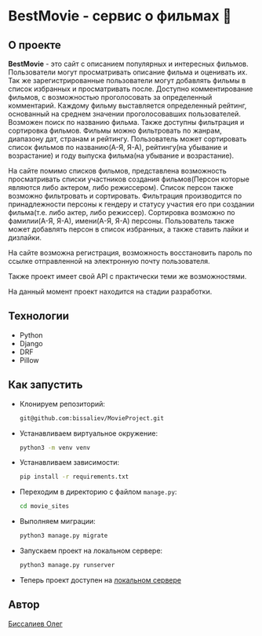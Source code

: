 # BestMovie - сервис о фильмах :movie_camera:

## О проекте

__BestMovie__ - это сайт с описанием популярных и интересных фильмов. Пользователи могут просматривать описание фильма и оценивать их. Так же зарегистрированные пользователи могут добавлять фильмы в список избранных и просматривать после. Доступно комментирование фильмов, с возможностью проголосовать за определенный комментарий. Каждому фильму выставляется определенный рейтинг, основанный на среднем значении проголосовавших пользователей. Возможен поиск по названию фильма. Также доступны фильтрация и сортировка фильмов. Фильмы можно фильтровать по жанрам, диапазону дат, странам и рейтингу. Пользователь может сортировать список фильмов по названию(А-Я, Я-А), рейтингу(на убывание и возрастание) и году выпуска фильма(на убывание и возрастание).

На сайте помимо списков фильмов, представлена возможность просматривать списки участников создания фильмов(Персон которые являются либо актером, либо режиссером). Список персон также возможно фильтровать и сортировать. Фильтрация производится по принадлежности персоны к гендеру и статусу участия его при создании фильма(т.е. либо актер, либо режиссер). Сортировка возможно по фамилии(А-Я, Я-А), имени(А-Я, Я-А) персоны. Пользователь также может добавлять персон в список избранных, а также ставить лайки и дизлайки.

На сайте возможна регистрация, возможность восстановить пароль по ссылке отправленной на электронную почту пользователя.

Также проект имеет свой API с практически теми же возможностями.

На данный момент проект находится на стадии разработки.

## Технологии

- Python
- Django
- DRF
- Pillow

## Как запустить

- Клонируем репозиторий:
  
  ```bash
  git@github.com:bissaliev/MovieProject.git
  ```

- Устанавливаем виртуальное окружение:

  ```bash
  python3 -m venv venv
  ```

- Устанавливаем зависимости:
  
  ```bash
  pip install -r requirements.txt
  ```

- Переходим в директорию с файлом `manage.py`:

  ```bash
  cd movie_sites
  ```

- Выполняем миграции:

  ```bash
  python3 manage.py migrate
  ```

- Запускаем проект на локальном сервере:

  ```bash
  python3 manage.py runserver
  ```

- Теперь проект доступен на [локальном сервере](http://127.0.0.1:8000/)

## Автор

[Биссалиев Олег](https://github.com/bissaliev)
